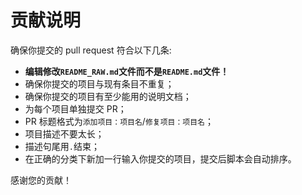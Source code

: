 # 贡献说明

确保你提交的 pull request 符合以下几条:

- **编辑修改`README_RAW.md`文件而不是`README.md`文件！**
- 确保你提交的项目与现有条目不重复；
- 确保你提交的项目有至少能用的说明文档；
- 为每个项目单独提交 PR；
- PR 标题格式为`添加项目：项目名`/`修复项目：项目名`；
- 项目描述不要太长；
- 描述句尾用`.`结束；
- 在正确的分类下新加一行输入你提交的项目，提交后脚本会自动排序。

感谢您的贡献！
